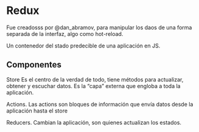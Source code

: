 <h1>Redux</h1>
Fue creadosss por @dan_abramov, para manipular los daos de una forma separada de la interfaz, algo como hot-reload.

Un contenedor del stado predecible de una aplicación en JS.

<h2>Componentes</h2>
Store Es el centro de la verdad de todo, tiene métodos para actualizar, obtener y escuchar datos. Es la “capa” externa que engloba a toda la aplicación.

Actions. Las actions son bloques de información que envía datos desde la aplicación hasta el store

Reducers. Cambian la aplicación, son quienes actualizan los estados.